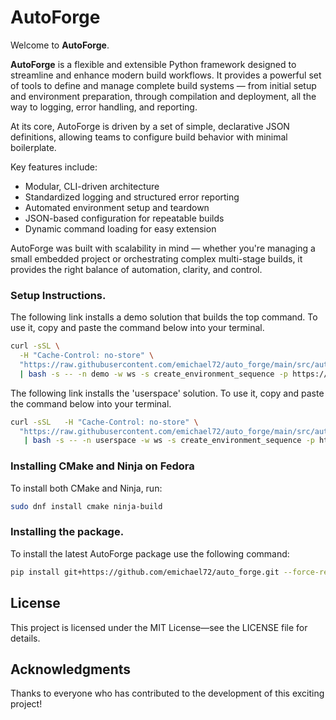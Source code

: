 # AutoForge

Welcome to **AutoForge**.

**AutoForge** is a flexible and extensible Python framework designed to streamline and enhance modern build workflows.
It provides a powerful set of tools to define and manage complete build systems — from initial setup and environment
preparation, through compilation and deployment, all the way to logging, error handling, and reporting.

At its core, AutoForge is driven by a set of simple, declarative JSON definitions, allowing teams to configure build
behavior with minimal boilerplate.

Key features include:

- Modular, CLI-driven architecture
- Standardized logging and structured error reporting
- Automated environment setup and teardown
- JSON-based configuration for repeatable builds
- Dynamic command loading for easy extension

AutoForge was built with scalability in mind — whether you're managing a small embedded project or orchestrating complex
multi-stage builds, it provides the right balance of automation, clarity, and control.

### Setup Instructions.

The following link installs a demo solution that builds the top command.
To use it, copy and paste the command below into your terminal.

```bash
curl -sSL \
  -H "Cache-Control: no-store" \
  "https://raw.githubusercontent.com/emichael72/auto_forge/main/src/auto_forge/resources/shared/bootstrap.sh" \
  | bash -s -- -n demo -w ws -s create_environment_sequence -p https://github.com/emichael72/auto_forge/tree/main/src/auto_forge/resources/samples/btop
```

The following link installs the 'userspace' solution.
To use it, copy and paste the command below into your terminal.

```bash
curl -sSL   -H "Cache-Control: no-store" \
  "https://raw.githubusercontent.com/emichael72/auto_forge/main/src/auto_forge/resources/shared/bootstrap.sh" \
   | bash -s -- -n userspace -w ws -s create_environment_sequence -p https://github.com/emichael72/auto_forge/tree/main/src/auto_forge/resources/samples/userspace
```
### Installing CMake and Ninja on Fedora

To install both CMake and Ninja, run:

```bash
sudo dnf install cmake ninja-build
```

### Installing the package.

To install the latest AutoForge package use the following command:

```bash
pip install git+https://github.com/emichael72/auto_forge.git --force-reinstall
```

## License

This project is licensed under the MIT License—see the LICENSE file for details.

## Acknowledgments

Thanks to everyone who has contributed to the development of this exciting project!
